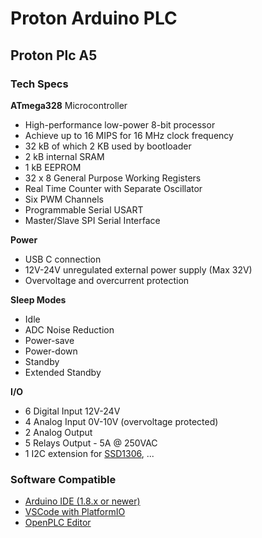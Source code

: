 # Proton Arduino PLC

## Proton Plc A5

### Tech Specs

**ATmega328** Microcontroller

- High-performance low-power 8-bit processor
- Achieve up to 16 MIPS for 16 MHz clock frequency
- 32 kB of which 2 KB used by bootloader
- 2 kB internal SRAM
- 1 kB EEPROM
- 32 x 8 General Purpose Working Registers
- Real Time Counter with Separate Oscillator
- Six PWM Channels
- Programmable Serial USART
- Master/Slave SPI Serial Interface

**Power**

- USB C connection
- 12V-24V unregulated external power supply (Max 32V)
- Overvoltage and overcurrent protection

**Sleep Modes**

- Idle
- ADC Noise Reduction
- Power-save
- Power-down
- Standby
- Extended Standby

**I/O**

- 6 Digital Input 12V-24V
- 4 Analog Input 0V-10V (overvoltage protected)
- 2 Analog Output
- 5 Relays Output - 5A @ 250VAC
- 1 I2C extension for [SSD1306](https://github.com/olikraus/u8g2/wiki), ...

### Software Compatible

- [Arduino IDE (1.8.x or newer)](https://github.com/Proton-Electronics/proton-plc/wiki/Arduino-IDE)
- [VSCode with PlatformIO](https://github.com/Proton-Electronics/proton-plc/wiki/Vscode-and-Platformio)
- [OpenPLC Editor](https://github.com/Proton-Electronics/proton-plc/wiki/OpenPLC)
